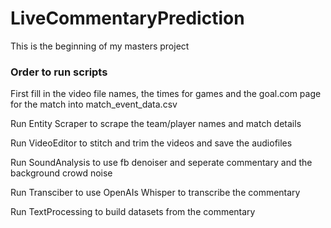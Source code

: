 # LiveCommentaryPrediction

This is the beginning of my masters project


 ### Order to run scripts

 First fill in the video file names, the times for games and the goal.com page for the match into match_event_data.csv

 Run Entity Scraper to scrape the team/player names and match details

 Run VideoEditor to stitch and trim the videos and save the audiofiles

 Run SoundAnalysis to use fb denoiser and seperate commentary and the background crowd noise

 Run Transciber to use OpenAIs Whisper to transcribe the commentary

 Run TextProcessing to build datasets from the commentary